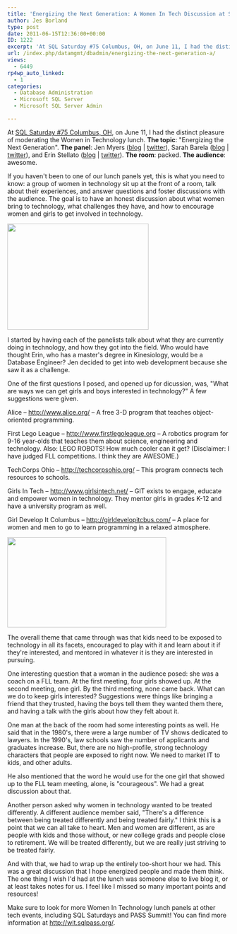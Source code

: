 ```yaml
---
title: 'Energizing the Next Generation: A Women In Tech Discussion at SQL Saturday #75'
author: Jes Borland
type: post
date: 2011-06-15T12:36:00+00:00
ID: 1222
excerpt: 'At SQL Saturday #75 Columbus, OH, on June 11, I had the distinct pleasure of moderating the Women in Technology lunch. The topic: "Energizing the Next Generation".'
url: /index.php/datamgmt/dbadmin/energizing-the-next-generation-a/
views:
  - 6449
rp4wp_auto_linked:
  - 1
categories:
  - Database Administration
  - Microsoft SQL Server
  - Microsoft SQL Server Admin

---
```

At [SQL Saturday #75 Columbus, OH][1], on June 11, I had the distinct pleasure of moderating the Women in Technology lunch. **The topic**: "Energizing the Next Generation". **The panel**: Jen Myers ([blog][2] | [twitter][3]), Sarah Barela ([blog][4] | [twitter][5]), and Erin Stellato ([blog][6] | [twitter][7]). **The room**: packed. **The audience**: awesome. 

If you haven't been to one of our lunch panels yet, this is what you need to know: a group of women in technology sit up at the front of a room, talk about their experiences, and answer questions and foster discussions with the audience. The goal is to have an honest discussion about what women bring to technology, what challenges they have, and how to encourage women and girls to get involved in technology. 

<div class="image_block">
  <a href="https://lessthandot.z19.web.core.windows.net/wp-content/uploads/users/grrlgeek/WITLunch.JPG?mtime=1308147184"><img alt="" src="https://lessthandot.z19.web.core.windows.net/wp-content/uploads/users/grrlgeek/WITLunch.JPG?mtime=1308147184" width="320" height="240" /></a>
</div>

I started by having each of the panelists talk about what they are currently doing in technology, and how they got into the field. Who would have thought Erin, who has a master's degree in Kinesiology, would be a Database Engineer? Jen decided to get into web development because she saw it as a challenge. 

One of the first questions I posed, and opened up for dicussion, was, "What are ways we can get girls and boys interested in technology?" A few suggestions were given.
  
Alice – <http://www.alice.org/> – A free 3-D program that teaches object-oriented programming.
  
First Lego League – <http://www.firstlegoleague.org> – A robotics program for 9-16 year-olds that teaches them about science, engineering and technology. Also: LEGO ROBOTS! How much cooler can it get? (Disclaimer: I have judged FLL competitions. I think they are AWESOME.)
  
TechCorps Ohio – <http://techcorpsohio.org/> – This program connects tech resources to schools.
  
Girls In Tech – <http://www.girlsintech.net/> – GIT exists to engage, educate and empower women in technology. They mentor girls in grades K-12 and have a university program as well.
  
Girl Develop It Columbus – <http://girldevelopitcbus.com/> – A place for women and men to go to learn programming in a relaxed atmosphere. 

<div class="image_block">
  <a href="https://lessthandot.z19.web.core.windows.net/wp-content/uploads/users/grrlgeek/WITLunch2.JPG?mtime=1308147644"><img alt="" src="https://lessthandot.z19.web.core.windows.net/wp-content/uploads/users/grrlgeek/WITLunch2.JPG?mtime=1308147644" width="360" height="204" /></a>
</div>

The overall theme that came through was that kids need to be exposed to technology in all its facets, encouraged to play with it and learn about it if they're interested, and mentored in whatever it is they are interested in pursuing. 

One interesting question that a woman in the audience posed: she was a coach on a FLL team. At the first meeting, four girls showed up. At the second meeting, one girl. By the third meeting, none came back. What can we do to keep girls interested? Suggestions were things like bringing a friend that they trusted, having the boys tell them they wanted them there, and having a talk with the girls about how they felt about it. 

One man at the back of the room had some interesting points as well. He said that in the 1980's, there were a large number of TV shows dedicated to lawyers. In the 1990's, law schools saw the number of applicants and graduates increase. But, there are no high-profile, strong technology characters that people are exposed to right now. We need to market IT to kids, and other adults. 

He also mentioned that the word he would use for the one girl that showed up to the FLL team meeting, alone, is "courageous". We had a great discussion about that. 

Another person asked why women in technology wanted to be treated differently. A different audience member said, "There's a difference between being treated differently and being treated fairly." I think this is a point that we can all take to heart. Men and women are different, as are people with kids and those without, or new college grads and people close to retirement. We will be treated differently, but we are really just striving to be treated fairly. 

And with that, we had to wrap up the entirely too-short hour we had. This was a great discussion that I hope energized people and made them think. The one thing I wish I'd had at the lunch was someone else to live blog it, or at least takes notes for us. I feel like I missed so many important points and resources! 

Make sure to look for more Women In Technology lunch panels at other tech events, including SQL Saturdays and PASS Summit! You can find more information at <http://wit.sqlpass.org/>.

 [1]: http://sqlsaturday.com/75/eventhome.aspx
 [2]: http://deliberatepixel.com
 [3]: http://twitter.com/#!/antiheroine
 [4]: http://www.beta4sqlserver.com
 [5]: http://twitter.com/#!/sarahspace
 [6]: http://www.erinstellato.com
 [7]: http://twitter.com/#!/erinstellato